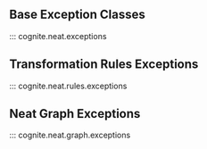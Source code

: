 ## Base Exception Classes
::: cognite.neat.exceptions
## Transformation Rules Exceptions
::: cognite.neat.rules.exceptions
## Neat Graph Exceptions
::: cognite.neat.graph.exceptions
